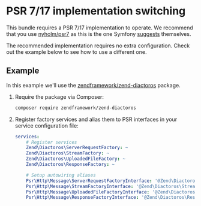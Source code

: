 # PSR 7/17 implementation switching

This bundle requires a PSR 7/17 implementation to operate. We recommend that you use [nyholm/psr7](https://github.com/Nyholm/psr7) as this is the one Symfony [suggests](https://symfony.com/doc/current/components/psr7.html#installation) themselves.

The recommended implementation requires no extra configuration. Check out the example below to see how to use a different one.

## Example

In this example we'll use the [zendframework/zend-diactoros](https://github.com/zendframework/zend-diactoros) package.

1. Require the package via Composer:

    ```sh
    composer require zendframework/zend-diactoros
    ```

2. Register factory services and alias them to PSR interfaces in your service configuration file:

    ```yaml
    services:
        # Register services
        Zend\Diactoros\ServerRequestFactory: ~
        Zend\Diactoros\StreamFactory: ~
        Zend\Diactoros\UploadedFileFactory: ~
        Zend\Diactoros\ResponseFactory: ~

        # Setup autowiring aliases
        Psr\Http\Message\ServerRequestFactoryInterface: '@Zend\Diactoros\ServerRequestFactory'
        Psr\Http\Message\StreamFactoryInterface: '@Zend\Diactoros\StreamFactory'
        Psr\Http\Message\UploadedFileFactoryInterface: '@Zend\Diactoros\UploadedFileFactory'
        Psr\Http\Message\ResponseFactoryInterface: '@Zend\Diactoros\ResponseFactory'
    ```
